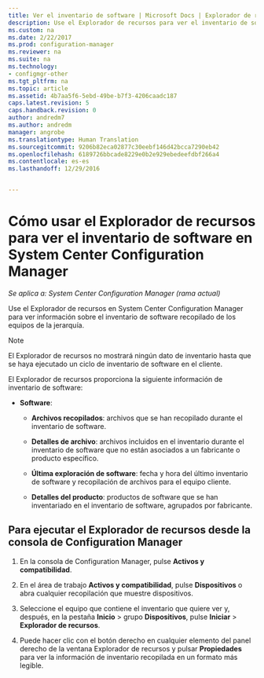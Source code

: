 ```yaml
---
title: Ver el inventario de software | Microsoft Docs | Explorador de recursos
description: Use el Explorador de recursos para ver el inventario de software en System Center Configuration Manager.
ms.custom: na
ms.date: 2/22/2017
ms.prod: configuration-manager
ms.reviewer: na
ms.suite: na
ms.technology:
- configmgr-other
ms.tgt_pltfrm: na
ms.topic: article
ms.assetid: 4b7aa5f6-5ebd-49be-b7f3-4206caadc187
caps.latest.revision: 5
caps.handback.revision: 0
author: andredm7
ms.author: andredm
manager: angrobe
ms.translationtype: Human Translation
ms.sourcegitcommit: 9206b82eca02877c30eebf146d42bcca7290eb42
ms.openlocfilehash: 6189726bbcade8229e0b2e929ebedeefdbf266a4
ms.contentlocale: es-es
ms.lasthandoff: 12/29/2016


---
```

# <a name="how-to-use-resource-explorer-to-view-software-inventory-in-system-center-configuration-manager"></a>Cómo usar el Explorador de recursos para ver el inventario de software en System Center Configuration Manager

*Se aplica a: System Center Configuration Manager (rama actual)*

Use el Explorador de recursos en System Center Configuration Manager para ver información sobre el inventario de software recopilado de los equipos de la jerarquía.  

> [!NOTE]  
>  El Explorador de recursos no mostrará ningún dato de inventario hasta que se haya ejecutado un ciclo de inventario de software en el cliente.  

 El Explorador de recursos proporciona la siguiente información de inventario de software:  

-   **Software**:  

    -   **Archivos recopilados**: archivos que se han recopilado durante el inventario de software.  

    -   **Detalles de archivo**: archivos incluidos en el inventario durante el inventario de software que no están asociados a un fabricante o producto específico.  

    -   **Última exploración de software**: fecha y hora del último inventario de software y recopilación de archivos para el equipo cliente.  

    -   **Detalles del producto**: productos de software que se han inventariado en el inventario de software, agrupados por fabricante.  

## <a name="to-run-resource-explorer-from-the-configuration-manager-console"></a>Para ejecutar el Explorador de recursos desde la consola de Configuration Manager  

1.  En la consola de Configuration Manager, pulse **Activos y compatibilidad**.

2.  En el área de trabajo **Activos y compatibilidad**, pulse **Dispositivos** o abra cualquier recopilación que muestre dispositivos.  

3.  Seleccione el equipo que contiene el inventario que quiere ver y, después, en la pestaña **Inicio** > grupo **Dispositivos**, pulse **Iniciar** > **Explorador de recursos**.

4.  Puede hacer clic con el botón derecho en cualquier elemento del panel derecho de la ventana Explorador de recursos y pulsar **Propiedades** para ver la información de inventario recopilada en un formato más legible.  
 

